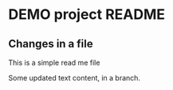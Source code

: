 # DEMO project README
## Changes in a file

This is a simple read me file


Some updated text content, in a branch.